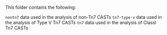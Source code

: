 This folder contains the following: 

`nontn7` data used in the analysis of non-Tn7 CASTs
`tn7-type-v` data used in the analysis of Type V Tn7 CASTs
`tn7` data used in the analysis of ClassI Tn7 CASTs
